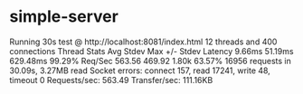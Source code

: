 # simple-server
Running 30s test @ http://localhost:8081/index.html
  12 threads and 400 connections
  Thread Stats   Avg      Stdev     Max   +/- Stdev
    Latency     9.66ms   51.19ms 629.48ms   99.29%
    Req/Sec   563.56    469.92     1.80k    63.57%
  16956 requests in 30.09s, 3.27MB read
  Socket errors: connect 157, read 17241, write 48, timeout 0
Requests/sec:    563.49
Transfer/sec:    111.16KB
